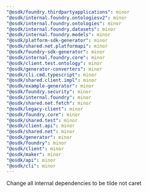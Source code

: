 ```yaml
---
"@osdk/foundry.thirdpartyapplications": minor
"@osdk/internal.foundry.ontologiesv2": minor
"@osdk/internal.foundry.ontologies": minor
"@osdk/internal.foundry.datasets": minor
"@osdk/internal.foundry.models": minor
"@osdk/platform-sdk-generator": minor
"@osdk/shared.net.platformapi": minor
"@osdk/foundry-sdk-generator": minor
"@osdk/internal.foundry.core": minor
"@osdk/client.test.ontology": minor
"@osdk/generator-converters": minor
"@osdk/cli.cmd.typescript": minor
"@osdk/shared.client.impl": minor
"@osdk/example-generator": minor
"@osdk/foundry.security": minor
"@osdk/internal.foundry": minor
"@osdk/shared.net.fetch": minor
"@osdk/legacy-client": minor
"@osdk/foundry.core": minor
"@osdk/shared.test": minor
"@osdk/client.api": minor
"@osdk/shared.net": minor
"@osdk/generator": minor
"@osdk/foundry": minor
"@osdk/client": minor
"@osdk/maker": minor
"@osdk/api": minor
"@osdk/cli": minor
---
```


Change all internal dependencies to be tilde not caret
